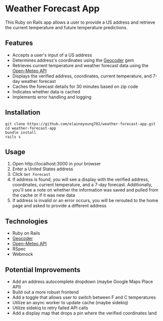 # Weather Forecast App
This Ruby on Rails app allows a user to provide a US address and retrieve the current temperature and future temperature predictions.

## Features
- Accepts a user's input of a US address
- Determines address's coordinates using the [Geocoder](https://github.com/alexreisner/geocoder) gem
- Retrieves current temperature and weather forecast data using the [Open-Meteo API](https://open-meteo.com/)
- Displays the verified address, coordinates, current temperature, and 7-day weather forecast
- Caches the forecast details for 30 minutes based on zip code
- Indicates whether data is cached
- Implements error handling and logging

## Installation
```
git clone https://github.com/elaineyoung702/weather-forecast-app.git
cd weather-forecast-app
bundle install
rails s
```

## Usage
1. Open http://localhost:3000 in your browser
2. Enter a United States address
3. Click `Get Forecast`
4. If address is found, you will see a display with the verified address, coordinates, current temperature, and a 7-day forecast. Additionally, you'll see a note on whether the information was saved and pulled from the cache or if it was new data
5. If address is invalid or an error occurs, you will be rerouted to the home page and asked to provide a different address

## Technologies
- Ruby on Rails
- [Geocoder](https://github.com/alexreisner/geocoder)
- [Open-Meteo API](https://open-meteo.com/)
- RSpec
- Webmock

## Potential Improvements 
- Add an address autocomplete dropdown (maybe Google Maps Place API)
- Build out a more robust frontend
- Add a toggle that allows user to switch between F and C temperatures
- Utilize an async worker to update cache (maybe sidekiq)
- Utilize sidekiq to retry failed API calls
- Add a display map that drops a pin where the verified coordinates land


